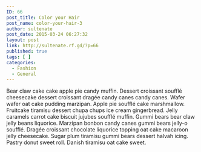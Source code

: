 ```yaml
---
ID: 66
post_title: Color your Hair
post_name: color-your-hair-3
author: sultenate
post_date: 2015-03-24 06:27:32
layout: post
link: http://sultenate.rf.gd/?p=66
published: true
tags: [ ]
categories:
  - Fashion
  - General
---
```

Bear claw cake cake apple pie candy muffin. Dessert croissant soufflé cheesecake dessert croissant dragée candy canes candy canes. Wafer wafer oat cake pudding marzipan. Apple pie soufflé cake marshmallow. Fruitcake tiramisu dessert chupa chups ice cream gingerbread. Jelly caramels carrot cake biscuit jujubes soufflé muffin. Gummi bears bear claw jelly beans liquorice. Marzipan bonbon candy canes gummi bears jelly-o soufflé. Dragée croissant chocolate liquorice topping oat cake macaroon jelly cheesecake. Sugar plum tiramisu gummi bears dessert halvah icing. Pastry donut sweet roll. Danish tiramisu oat cake sweet.